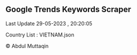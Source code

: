 

## Google Trends Keywords Scraper 
 
Last Update 29-05-2023 , 20:20:05

Country List :
VIETNAM.json



© Abdul Muttaqin 
